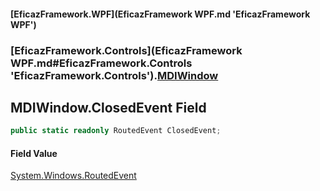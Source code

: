 #### [EficazFramework.WPF](EficazFramework WPF.md 'EficazFramework WPF')
### [EficazFramework.Controls](EficazFramework WPF.md#EficazFramework.Controls 'EficazFramework.Controls').[MDIWindow](EficazFramework.Controls/MDIWindow.md 'EficazFramework.Controls.MDIWindow')

## MDIWindow.ClosedEvent Field

```csharp
public static readonly RoutedEvent ClosedEvent;
```

#### Field Value
[System.Windows.RoutedEvent](https://docs.microsoft.com/en-us/dotnet/api/System.Windows.RoutedEvent 'System.Windows.RoutedEvent')